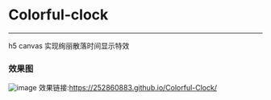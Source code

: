 # Colorful-clock
***
h5 canvas 实现绚丽散落时间显示特效
### 效果图 
![image](http://wx2.sinaimg.cn/mw1024/a73bc6a1ly1fk897cn0nxg20sk0j0dsc.gif)
效果链接:https://252860883.github.io/Colorful-Clock/
